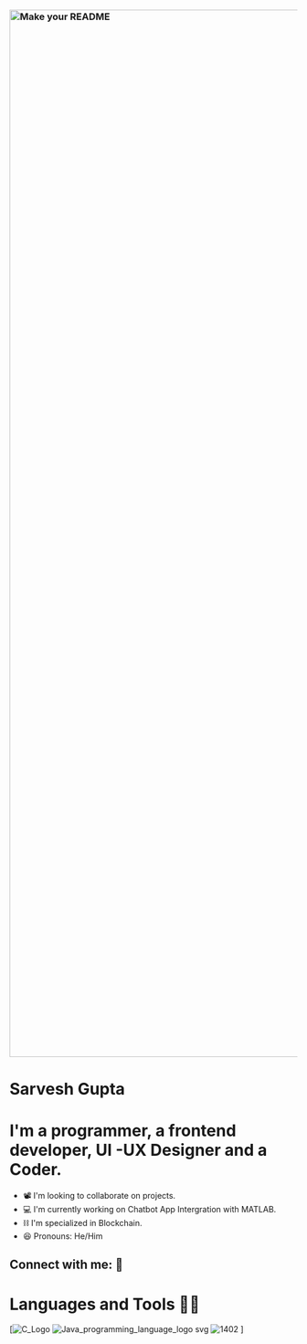 
### <img width="1834" alt="Make your README" src="https://github.com/Sarvesh223/Sarvesh223/assets/92908500/f40c5ef6-4b3c-4942-ad2b-904f9dad7818">
# Sarvesh Gupta
# I'm a programmer, a frontend developer, UI -UX Designer and a Coder.
- 📽️ I'm looking to collaborate on projects.
- 💻 I'm currently working on Chatbot App Intergration with MATLAB.
- ⛓️ I'm specialized in Blockchain.
- 😆 Pronouns: He/Him

## Connect with me: 🤝

# Languages and Tools 🙇‍♂️
[![C_Logo](https://github.com/Sarvesh223/Sarvesh223/assets/92908500/5a1a4ad4-3bb5-427d-a765-6e3b8707be09) ![Java_programming_language_logo svg](https://github.com/Sarvesh223/Sarvesh223/assets/92908500/e64f8812-4613-44af-9f63-473d5b4a59fc) ![1402](https://github.com/Sarvesh223/Sarvesh223/assets/92908500/b4822d4c-5afc-44e8-9c99-1f4fafe9d9a5) ]



<!--
**Sarvesh223/Sarvesh223** is a ✨ _special_ ✨ repository because its `README.md` (this file) appears on your GitHub profile.

Here are some ideas to get you started:!


- 🔭 I’m currently working on ...
- 🌱 I’m currently learning ...
- 👯 I’m looking to collaborate on ...
- 🤔 I’m looking for help with ...
- 💬 Ask me about ...
- 📫 How to reach me: ...
- 😄 Pronouns: ...
- ⚡ Fun fact: ...
-->
